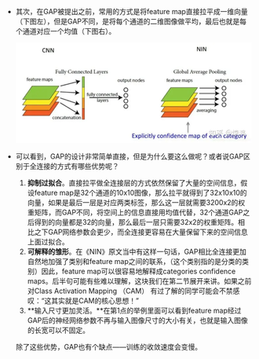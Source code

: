 - 其次，在GAP被提出之前，常用的方式是将feature map直接拉平成一维向量（下图左），但是GAP不同，是将每个通道的二维图像做平均，最后也就是每个通道对应一个均值（下图右）。

  ![img](./pic/v2-2cf5f9802fe6b0f675ffc35b7d57c3e6_720w.webp)

  

- 可以看到，GAP的设计非常简单直接，但是为什么要这么做呢？或者说GAP区别于全连接的方式有哪些优势呢？

  1. **抑制过拟合**。直接拉平做全连接层的方式依然保留了大量的空间信息，假设feature map是32个通道的10x10图像，那么拉平就得到了32x10x10的向量，如果是最后一层是对应两类标签，那么这一层就需要3200x2的权重矩阵，而GAP不同，将空间上的信息直接用均值代替，32个通道GAP之后得到的向量都是32的向量，那么最后一层只需要32x2的权重矩阵。相比之下GAP网络参数会更少，而全连接更容易在大量保留下来的空间信息上面过拟合。
  2. **可解释的雏形**。在《NIN》原文当中有这样一句话，GAP相比全连接更加自然地加强了类别和feature map之间的联系，（这个类别指的是分类的类别）因此，feature map可以很容易地解释成categories confidence maps。后半句可能有些难以理解，这块我们在第二节展开来讲。如果之前对Class Activation Mapping （CAM） 有过了解的同学可能会不禁感叹：“这其实就是CAM的核心思想！”
  3. **输入尺寸更加灵活。**在第1点的举例里面可以看到feature map经过GAP后的神经网络参数不再与输入图像尺寸的大小有关，也就是输入图像的长宽可以不固定。

  除了这些优势，GAP也有个缺点——训练的收敛速度会变慢。